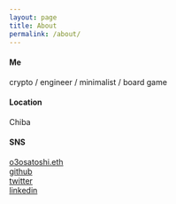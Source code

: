 ```yaml
---
layout: page
title: About
permalink: /about/
---
```


#### Me
crypto  / engineer / minimalist / board game

#### Location
Chiba

#### SNS
[o3osatoshi.eth](https://app.ens.domains/o3osatoshi.eth)  
[github](https://github.com/o3osatoshi)  
[twitter](https://twitter.com/o3osatoshi)  
[linkedin](https://www.linkedin.com/in/satoshi-ogura-189479135/)
